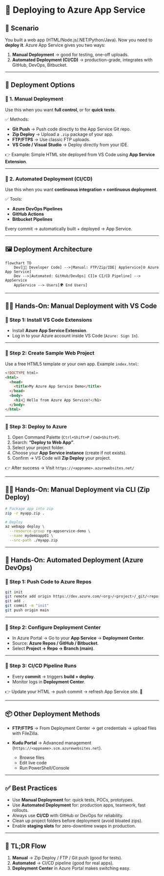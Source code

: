 # 🚀 **Deploying to Azure App Service**

## 📌 **Scenario**

You built a web app (HTML/Node.js/.NET/Python/Java). Now you need to **deploy it**.
Azure App Service gives you two ways:

1. **Manual Deployment** → good for testing, one-off uploads.
2. **Automated Deployment (CI/CD)** → production-grade, integrates with GitHub, DevOps, Bitbucket.

---

## 🎯 **Deployment Options**

### 🔹 1. **Manual Deployment**

Use this when you want **full control**, or for **quick tests**.

✅ Methods:

- **Git Push** → Push code directly to the App Service Git repo.
- **Zip Deploy** → Upload a `.zip` package of your app.
- **FTP/FTPS** → Use classic FTP uploads.
- **VS Code / Visual Studio** → Deploy directly from your IDE.

👉 Example: Simple HTML site deployed from VS Code using **App Service Extension**.

---

### 🔹 2. **Automated Deployment (CI/CD)**

Use this when you want **continuous integration + continuous deployment**.

✅ Tools:

- **Azure DevOps Pipelines**
- **GitHub Actions**
- **Bitbucket Pipelines**

Every commit → automatically built + deployed → App Service.

---

## 🖼 **Deployment Architecture**

```mermaid
flowchart TD
    Dev[👨‍💻 Developer Code] -->|Manual: FTP/Zip/IDE| AppService[🌐 Azure App Service]
    Dev -->|Automated: GitHub/DevOps| CI[⚙️ CI/CD Pipeline] --> AppService
    AppService --> Users[🌍 End Users]
```

---

## 🧑‍💻 **Hands-On: Manual Deployment with VS Code**

### 🔹 Step 1: Install VS Code Extensions

- Install **Azure App Service Extension**.
- Log in to your Azure account inside VS Code (`Azure: Sign In`).

---

### 🔹 Step 2: Create Sample Web Project

Use a free HTML5 template or your own app. Example `index.html`:

```html
<!DOCTYPE html>
<html>
  <head>
    <title>My Azure App Service Demo</title>
  </head>
  <body>
    <h1>🚀 Hello from Azure App Service!</h1>
  </body>
</html>
```

---

### 🔹 Step 3: Deploy to Azure

1. Open Command Palette (`Ctrl+Shift+P` / `Cmd+Shift+P`).
2. Search: **“Deploy to Web App”**.
3. Select your project folder.
4. Choose your **App Service instance** (create if not exists).
5. Confirm → VS Code will **Zip Deploy** your project.

👉 After success → Visit `https://<appname>.azurewebsites.net/`

---

## 🧑‍💻 **Hands-On: Manual Deployment via CLI (Zip Deploy)**

```bash
# Package app into zip
zip -r myapp.zip .

# Deploy
az webapp deploy \
  --resource-group rg-appservice-demo \
  --name mydemoapp01 \
  --src-path ./myapp.zip
```

---

## 🔄 **Hands-On: Automated Deployment (Azure DevOps)**

### 🔹 Step 1: Push Code to Azure Repos

```bash
git init
git remote add origin https://dev.azure.com/<org>/<project>/_git/<repo>
git add .
git commit -m "init"
git push origin main
```

---

### 🔹 Step 2: Configure Deployment Center

- In Azure Portal → Go to your **App Service** → **Deployment Center**.
- Source: **Azure Repos / GitHub / Bitbucket**.
- Select **Project → Repo → Branch (main)**.

---

### 🔹 Step 3: CI/CD Pipeline Runs

- Every **commit** → triggers **build + deploy**.
- Monitor logs in **Deployment Center**.

👉 Update your HTML → push commit → refresh App Service site. 🚀

---

## 📦 **Other Deployment Methods**

- **FTP/FTPS** → From Deployment Center → get credentials → upload files with FileZilla.
- **Kudu Portal** → Advanced management (`https://<appname>.scm.azurewebsites.net`).

  - Browse files
  - Edit live code
  - Run PowerShell/Console

---

## ✅ **Best Practices**

- Use **Manual Deployment** for: quick tests, POCs, prototypes.
- Use **Automated Deployment** for: production apps, teamwork, fast rollouts.
- Always use **CI/CD** with GitHub or DevOps for reliability.
- Clean up project folders before deployment (avoid bloated zips).
- Enable **staging slots** for zero-downtime swaps in production.

---

## 🏁 **TL;DR Flow**

1. **Manual** → Zip Deploy / FTP / Git push (good for tests).
2. **Automated** → CI/CD pipeline (good for real apps).
3. **Deployment Center** in Azure Portal makes switching easy.
